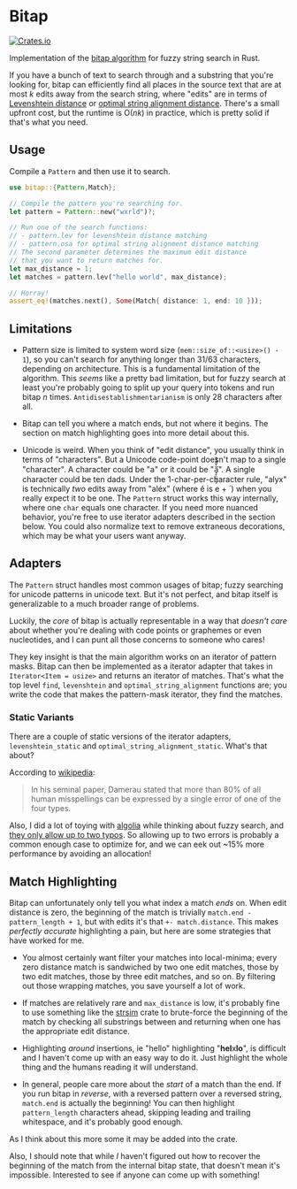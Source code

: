 # Bitap

[![Crates.io](https://img.shields.io/crates/v/bitap.svg)](https://crates.io/crates/bitap)

Implementation of the [bitap algorithm](https://en.wikipedia.org/wiki/Bitap_algorithm) for fuzzy string search in Rust.

If you have a bunch of text to search through and a substring that you're looking for, bitap can efficiently find all places in the source text that are at most _k_ edits away from the search string, where "edits" are in terms of [Levenshtein distance](https://en.wikipedia.org/wiki/Levenshtein_distance) or [optimal string alignment distance](https://en.wikipedia.org/wiki/Damerau%E2%80%93Levenshtein_distance#Optimal_string_alignment_distance). There's a small upfront cost, but the runtime is O(_nk_) in practice, which is pretty solid if that's what you need.

## Usage

Compile a `Pattern` and then use it to search.

```rust
use bitap::{Pattern,Match};

// Compile the pattern you're searching for.
let pattern = Pattern::new("wxrld")?;

// Run one of the search functions:
// - pattern.lev for levenshtein distance matching
// - pattern.osa for optimal string alignment distance matching
// The second parameter determines the maximum edit distance
// that you want to return matches for.
let max_distance = 1;
let matches = pattern.lev("hello world", max_distance);

// Horray!
assert_eq!(matches.next(), Some(Match{ distance: 1, end: 10 }));

```

## Limitations

- Pattern size is limited to system word size (`mem::size_of::<usize>() - 1`), so you can't search for anything longer than 31/63 characters, depending on architecture. This is a fundamental limitation of the algorithm. This _seems_ like a pretty bad limitation, but for fuzzy search at least you're probably going to split up your query into tokens and run bitap _n_ times. `Antidisestablishmentarianism` is only 28 characters after all.

- Bitap can tell you where a match ends, but not where it begins. The section on match highlighting goes into more detail about this.

- Unicode is weird. When you think of "edit distance", you usually think in terms of "characters". But a Unicode code-point doesn't map to a single "character". A character could be "a" or it could be "ă̘̙̤̪̹̰͔͒̃̃͐̂͘". A single character could be ten dads. Under the 1-char-per-character rule, "alyx" is technically _two_ edits away from "aléx" (where é is e + &#x301; ) when you really expect it to be one. The `Pattern` struct works this way internally, where one `char` equals one character. If you need more nuanced behavior, you're free to use iterator adapters described in the section below. You could also normalize text to remove extraneous decorations, which may be what your users want anyway.

## Adapters

The `Pattern` struct handles most common usages of bitap; fuzzy searching for unicode patterns in unicode text. But it's not perfect, and bitap itself is generalizable to a much broader range of problems.

Luckily, the _core_ of bitap is actually representable in a way that _doesn't care_ about whether you're dealing with code points or graphemes or even nucleotides, and I can punt all those concerns to someone who cares!

They key insight is that the main algorithm works on an iterator of pattern masks. Bitap can then be implemented as a iterator adapter that takes in `Iterator<Item = usize>` and returns an iterator of matches. That's what the top level `find`, `levenshtein` and `optimal_string_alignment` functions are; you write the code that makes the pattern-mask iterator, they find the matches.

### Static Variants

There are a couple of static versions of the iterator adapters, `levenshtein_static` and `optimal_string_alignment_static`. What's that about?

According to [wikipedia](https://en.wikipedia.org/wiki/Damerau%E2%80%93Levenshtein_distance):

> In his seminal paper, Damerau stated that more than 80% of all human misspellings can be expressed by a single error of one of the four types.

Also, I did a lot of toying with [algolia](https://www.algolia.com/) while thinking about fuzzy search, and [they only allow up to two typos](https://www.algolia.com/doc/guides/managing-results/optimize-search-results/typo-tolerance/). So allowing up to two errors is probably a common enough case to optimize for, and we can eek out \~15% more performance by avoiding an allocation!

## Match Highlighting

Bitap can unfortunately only tell you what index a match _ends_ on. When edit distance is zero, the beginning of the match is trivially `match.end - pattern_length + 1`, but with edits it's that `+- match.distance`. This makes _perfectly accurate_ highlighting a pain, but here are some strategies that have worked for me.

- You almost certainly want filter your matches into local-minima; every zero distance match is sandwiched by two one edit matches, those by two edit matches, those by three edit matches, and so on. By filtering out those wrapping matches, you save yourself a lot of work.

- If matches are relatively rare and `max_distance` is low, it's probably fine to use something like the [strsim](https://github.com/dguo/strsim-rs) crate to brute-force the beginning of the match by checking all substrings between and returning when one has the appropriate edit distance.

- Highlighting _around_ insertions, ie "hello" highlighting "**hel**x**lo**", is difficult and I haven't come up with an easy way to do it. Just highlight the whole thing and the humans reading it will understand.

- In general, people care more about the _start_ of a match than the end. If you run bitap in _reverse_, with a reversed pattern over a reversed string, `match.end` is actually the beginning! You can then highlight `pattern_length` characters ahead, skipping leading and trailing whitespace, and it's probably good enough.

As I think about this more some it may be added into the crate.

Also, I should note that while _I_ haven't figured out how to recover the beginning of the match from the internal bitap state, that doesn't mean it's impossible. Interested to see if anyone can come up with something!
